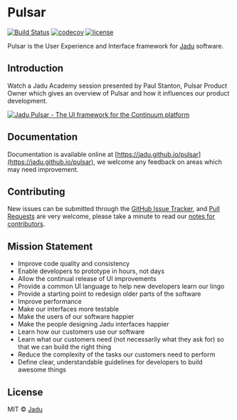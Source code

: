 # Pulsar

[![Build Status](https://travis-ci.org/jadu/pulsar.svg?branch=develop)](https://travis-ci.org/jadu/pulsar) [![codecov](https://codecov.io/gh/jadu/pulsar/branch/develop/graph/badge.svg)](https://codecov.io/gh/jadu/pulsar) [![license](https://img.shields.io/github/license/jadu/pulsar.svg)]()

Pulsar is the User Experience and Interface framework for [Jadu](http://jadu.net) software.

## Introduction

Watch a Jadu Academy session presented by Paul Stanton, Pulsar Product Owner which gives an overview of Pulsar and how it influences our product development.

[![Jadu Pulsar - The UI framework for the Continuum platform](https://raw.githubusercontent.com/jadu/pulsar/develop/images/youtube.jpg)](https://www.youtube.com/watch?v=rmGUTvuBvdw)

## Documentation

Documentation is available online at [https://jadu.github.io/pulsar](https://jadu.github.io/pulsar), we welcome any feedback on areas which may need improvement.

## Contributing

New issues can be submitted through the [GitHub Issue Tracker](https://github.com/jadu/pulsar/issues), and [Pull Requests](https://github.com/jadu/pulsar/pulls) are very welcome, please take a minute to read our [notes for contributors](https://github.com/jadu/pulsar/blob/develop/CONTRIBUTING.md).

## Mission Statement

* Improve code quality and consistency
* Enable developers to prototype in hours, not days
* Allow the continual release of UI improvements
* Provide a common UI language to help new developers learn our lingo
* Provide a starting point to redesign older parts of the software
* Improve performance
* Make our interfaces more testable
* Make the users of our software happier
* Make the people designing Jadu interfaces happier
* Learn how our customers use our software
* Learn what our customers need (not necessarily what they ask for) so that we can build the right thing
* Reduce the complexity of the tasks our customers need to perform
* Define clear, understandable guidelines for developers to build awesome things

## License

MIT © [Jadu](http://jadu.net)
